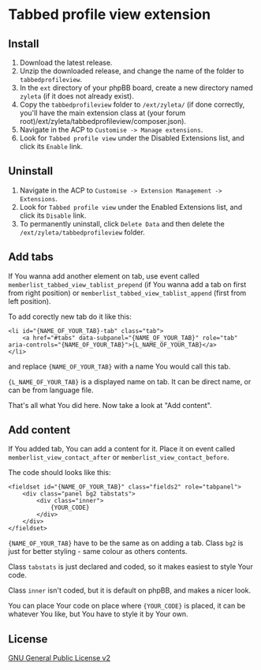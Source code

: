 # Tabbed profile view extension

## Install

1. Download the latest release.
2. Unzip the downloaded release, and change the name of the folder to `tabbedprofileview`.
3. In the `ext` directory of your phpBB board, create a new directory named `zyleta` (if it does not already exist).
4. Copy the `tabbedprofileview` folder to `/ext/zyleta/` (if done correctly, you'll have the main extension class at (your forum root)/ext/zyleta/tabbedprofileview/composer.json).
5. Navigate in the ACP to `Customise -> Manage extensions`.
6. Look for `Tabbed profile view` under the Disabled Extensions list, and click its `Enable` link.

## Uninstall

1. Navigate in the ACP to `Customise -> Extension Management -> Extensions`.
2. Look for `Tabbed profile view` under the Enabled Extensions list, and click its `Disable` link.
3. To permanently uninstall, click `Delete Data` and then delete the `/ext/zyleta/tabbedprofileview` folder.

## Add tabs

If You wanna add another element on tab, use event called `memberlist_tabbed_view_tablist_prepend` (if You wanna add a tab on first from right position) or `memberlist_tabbed_view_tablist_append` (first from left position).

To add corectly new tab do it like this:
```
<li id="{NAME_OF_YOUR_TAB}-tab" class="tab">
	<a href="#tabs" data-subpanel="{NAME_OF_YOUR_TAB}" role="tab" aria-controls="{NAME_OF_YOUR_TAB}">{L_NAME_OF_YOUR_TAB}</a>
</li>
```
and replace `{NAME_OF_YOUR_TAB}` with a name You would call this tab.

`{L_NAME_OF_YOUR_TAB}` is a displayed name on tab. It can be direct name, or can be from language file.

That's all what You did here. Now take a look at "Add content".

## Add content
If You added tab, You can add a content for it. Place it on event called `memberlist_view_contact_after` or `memberlist_view_contact_before`.

The code should looks like this:
```
<fieldset id="{NAME_OF_YOUR_TAB}" class="fields2" role="tabpanel">
	<div class="panel bg2 tabstats">
		<div class="inner">
			{YOUR_CODE}
		</div>
	</div>
</fieldset>
```
`{NAME_OF_YOUR_TAB}` have to be the same as on adding a tab. Class `bg2` is just for better styling - same colour as others contents.

Class `tabstats` is just declared and coded, so it makes easiest to style Your code.

Class `inner` isn't coded, but it is default on phpBB, and makes a nicer look.

You can place Your code on place where `{YOUR_CODE}` is placed, it can be whatever You like, but You have to style it by Your own.


## License
[GNU General Public License v2](http://opensource.org/licenses/GPL-2.0)
